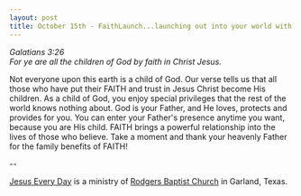 ```yaml
---
layout: post
title: October 15th - FaithLaunch...launching out into your world with
---
```


_Galatians 3:26  
For ye are all the children of God by faith in Christ Jesus._

Not everyone upon this earth is a child of God. Our verse tells us
that all those who have put their FAITH and trust in Jesus Christ
become His children. As a child of God, you enjoy special privileges
that the rest of the world knows nothing about. God is your Father,
and He loves, protects and provides for you. You can enter your
Father's presence anytime you want, because you are His child. FAITH
brings a powerful relationship into the lives of those who believe.
Take a moment and thank your heavenly Father for the family benefits
of FAITH!

 --

<a href=http://jesuseveryday.net>Jesus Every Day</a> is a ministry of <a href=http://rodgersbaptist.net>Rodgers Baptist Church</a> in Garland, Texas.
